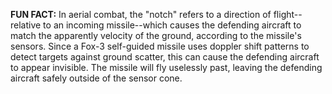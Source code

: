 **FUN FACT:** In aerial combat, the "notch" refers to a direction of flight--relative to an incoming missile--which causes the defending aircraft to match the apparently velocity of the ground, according to the missile's sensors. Since a Fox-3 self-guided missile uses doppler shift patterns to detect targets against ground scatter, this can cause the defending aircraft to appear invisible. The missile will fly uselessly past, leaving the defending aircraft safely outside of the sensor cone.
